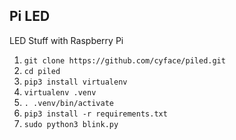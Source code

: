 Pi LED
------

LED Stuff with Raspberry Pi

1. `git clone https://github.com/cyface/piled.git`
1. `cd piled`
1. `pip3 install virtualenv`
1. `virtualenv .venv`
1. `. .venv/bin/activate`
1. `pip3 install -r requirements.txt`
1. `sudo python3 blink.py`